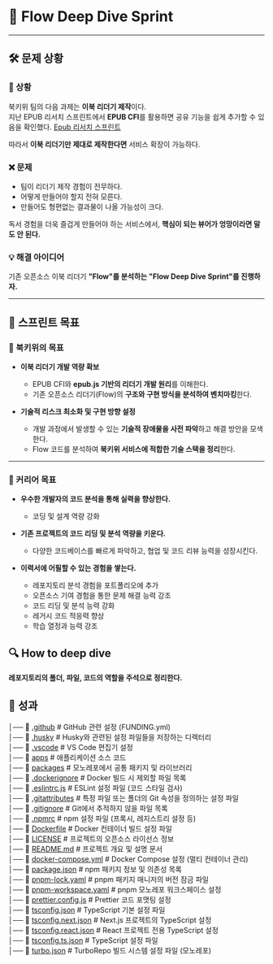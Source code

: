 # 📖 Flow Deep Dive Sprint

---

## 🛠️ 문제 상황

### 🧐 상황

북키위 팀의 다음 과제는 **이북 리더기 제작**이다.  
지난 EPUB 리서치 스프린트에서 **EPUB CFI**를 활용하면 공유 기능을 쉽게 추가할 수 있음을 확인했다.
[Epub 리서치 스프린트](https://plausible-windflower-bc3.notion.site/Epub-1b2be08797b4809a9401c3d54548219c)

따라서 **이북 리더기만 제대로 제작한다면** 서비스 확장이 가능하다.

### ❌ 문제

- 팀이 리더기 제작 경험이 전무하다.
- 어떻게 만들어야 할지 전혀 모른다.
- 만들어도 형편없는 결과물이 나올 가능성이 크다.

독서 경험을 더욱 즐겁게 만들어야 하는 서비스에서, **핵심이 되는 뷰어가 엉망이라면 말도 안 된다.**

### 💡 해결 아이디어

기존 오픈소스 이북 리더기 **"Flow"를 분석하는 "Flow Deep Dive Sprint"를 진행하자.**

---

## 🎯 스프린트 목표

### 📌 북키위의 목표

- **이북 리더기 개발 역량 확보**

  - EPUB CFI와 **epub.js 기반의 리더기 개발 원리**를 이해한다.
  - 기존 오픈소스 리더기(Flow)의 **구조와 구현 방식을 분석하여 벤치마킹**한다.

- **기술적 리스크 최소화 및 구현 방향 설정**
  - 개발 과정에서 발생할 수 있는 **기술적 장애물을 사전 파악**하고 해결 방안을 모색한다.
  - Flow 코드를 분석하여 **북키위 서비스에 적합한 기술 스택을 정리**한다.

---

### 📌 커리어 목표

- **우수한 개발자의 코드 분석을 통해 실력을 향상한다.**

  - 코딩 및 설계 역량 강화

- **기존 프로젝트의 코드 리딩 및 분석 역량을 키운다.**

  - 다양한 코드베이스를 빠르게 파악하고, 협업 및 코드 리뷰 능력을 성장시킨다.

- **이력서에 어필할 수 있는 경험을 쌓는다.**
  - 레포지토리 분석 경험을 포트폴리오에 추가
  - 오픈소스 기여 경험을 통한 문제 해결 능력 강조
  - 코드 리딩 및 분석 능력 강화
  - 레거시 코드 적응력 향상
  - 학습 열정과 능력 강조

## 🔍 How to deep dive

**레포지토리의 폴더, 파일, 코드의 역할을 주석으로 정리한다.**

## 🚀 성과

│── 📂 [.github](./deep-dive/.github/index.md) # GitHub 관련 설정 (FUNDING.yml)  
│── 📂 [.husky](./deep-dive/.husky/index.md) # Husky와 관련된 설정 파일들을 저장하는 디렉터리  
│── 📂 [.vscode](./deep-dive/.vscode/index.md) # VS Code 편집기 설정  
│── 📂 [apps](./deep-dive/apps/index.md) # 애플리케이션 소스 코드  
│── 📂 [packages](./deep-dive/packages/index.md) # 모노레포에서 공통 패키지 및 라이브러리  
│── 📄 [.dockerignore](./.dockerignore) # Docker 빌드 시 제외할 파일 목록  
│── 📄 [.eslintrc.js](./.eslintrc.js) # ESLint 설정 파일 (코드 스타일 검사)  
│── 📄 [.gitattributes](./.gitattributes) # 특정 파일 또는 폴더의 Git 속성을 정의하는 설정 파일  
│── 📄 [.gitignore](./.gitignore) # Git에서 추적하지 않을 파일 목록  
│── 📄 [.npmrc](./.npmrc) # npm 설정 파일 (프록시, 레지스트리 설정 등)  
│── 📄 [Dockerfile](./Dockerfile) # Docker 컨테이너 빌드 설정 파일  
│── 📄 [LICENSE](./LICENSE) # 프로젝트의 오픈소스 라이선스 정보  
│── 📄 [README.md](./README.md) # 프로젝트 개요 및 설명 문서  
│── 📄 [docker-compose.yml](./docker-compose.yml) # Docker Compose 설정 (멀티 컨테이너 관리)  
│── 📄 [package.json](./package.json) # npm 패키지 정보 및 의존성 목록  
│── 📄 [pnpm-lock.yaml](./pnpm-lock.yaml) # pnpm 패키지 매니저의 버전 잠금 파일  
│── 📄 [pnpm-workspace.yaml](./pnpm-workspace.yaml) # pnpm 모노레포 워크스페이스 설정  
│── 📄 [prettier.config.js](./prettier.config.js) # Prettier 코드 포맷팅 설정  
│── 📄 [tsconfig.json](./tsconfig.json) # TypeScript 기본 설정 파일  
│── 📄 [tsconfig.next.json](./tsconfig.next.json) # Next.js 프로젝트의 TypeScript 설정  
│── 📄 [tsconfig.react.json](./tsconfig.react.json) # React 프로젝트 전용 TypeScript 설정  
│── 📄 [tsconfig.ts.json](./tsconfig.ts.json) # TypeScript 설정 파일  
│── 📄 [turbo.json](./turbo.json) # TurboRepo 빌드 시스템 설정 파일 (모노레포)
